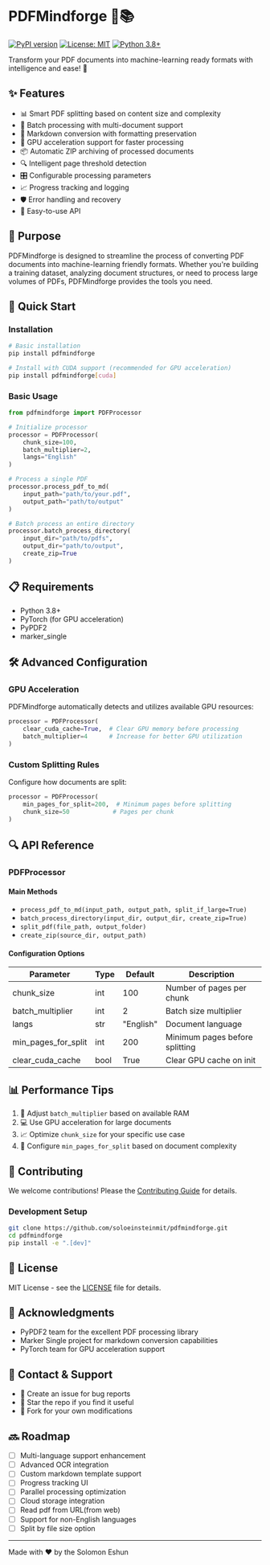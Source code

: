 # PDFMindforge 🔄📚

[![PyPI version](https://badge.fury.io/py/pdfmindforge.svg)](https://badge.fury.io/py/pdfmindforge)
[![License: MIT](https://img.shields.io/badge/License-MIT-yellow.svg)](https://opensource.org/licenses/MIT)
[![Python 3.8+](https://img.shields.io/badge/python-3.8+-blue.svg)](https://www.python.org/downloads/release/python-380/)

Transform your PDF documents into machine-learning ready formats with intelligence and ease! 🚀

## ✨ Features

- 📊 Smart PDF splitting based on content size and complexity
- 🔄 Batch processing with multi-document support
- 🎯 Markdown conversion with formatting preservation
- 💨 GPU acceleration support for faster processing
- 📦 Automatic ZIP archiving of processed documents
- 🔍 Intelligent page threshold detection
- 🎛️ Configurable processing parameters
- 📈 Progress tracking and logging
- 🛡️ Error handling and recovery
- 🔧 Easy-to-use API

## 🎯 Purpose

PDFMindforge is designed to streamline the process of converting PDF documents into machine-learning friendly formats. Whether you're building a training dataset, analyzing document structures, or need to process large volumes of PDFs, PDFMindforge provides the tools you need.

## 🚀 Quick Start

### Installation

```bash
# Basic installation
pip install pdfmindforge

# Install with CUDA support (recommended for GPU acceleration)
pip install pdfmindforge[cuda]
```

### Basic Usage

```python
from pdfmindforge import PDFProcessor

# Initialize processor
processor = PDFProcessor(
    chunk_size=100,
    batch_multiplier=2,
    langs="English"
)

# Process a single PDF
processor.process_pdf_to_md(
    input_path="path/to/your.pdf",
    output_path="path/to/output"
)

# Batch process an entire directory
processor.batch_process_directory(
    input_dir="path/to/pdfs",
    output_dir="path/to/output",
    create_zip=True
)
```

## 📋 Requirements

- Python 3.8+
- PyTorch (for GPU acceleration)
- PyPDF2
- marker_single

## 🛠️ Advanced Configuration

### GPU Acceleration

PDFMindforge automatically detects and utilizes available GPU resources:

```python
processor = PDFProcessor(
    clear_cuda_cache=True,  # Clear GPU memory before processing
    batch_multiplier=4      # Increase for better GPU utilization
)
```

### Custom Splitting Rules

Configure how documents are split:

```python
processor = PDFProcessor(
    min_pages_for_split=200,  # Minimum pages before splitting
    chunk_size=50            # Pages per chunk
)
```

## 🔍 API Reference

### PDFProcessor

#### Main Methods

- `process_pdf_to_md(input_path, output_path, split_if_large=True)`
- `batch_process_directory(input_dir, output_dir, create_zip=True)`
- `split_pdf(file_path, output_folder)`
- `create_zip(source_dir, output_path)`

#### Configuration Options

| Parameter | Type | Default | Description |
|-----------|------|---------|-------------|
| chunk_size | int | 100 | Number of pages per chunk |
| batch_multiplier | int | 2 | Batch size multiplier |
| langs | str | "English" | Document language |
| min_pages_for_split | int | 200 | Minimum pages before splitting |
| clear_cuda_cache | bool | True | Clear GPU cache on init |

## 📊 Performance Tips

1. 🚀 Adjust `batch_multiplier` based on available RAM
2. 💻 Use GPU acceleration for large documents
3. 📈 Optimize `chunk_size` for your specific use case
4. 🔧 Configure `min_pages_for_split` based on document complexity

## 🤝 Contributing

We welcome contributions! Please the [Contributing Guide](CONTRIBUTING.md) for details.

### Development Setup

```bash
git clone https://github.com/soloeinsteinmit/pdfmindforge.git
cd pdfmindforge
pip install -e ".[dev]"
```

## 📝 License

MIT License - see the [LICENSE](LICENSE) file for details.

## 🙏 Acknowledgments

- PyPDF2 team for the excellent PDF processing library
- Marker Single project for markdown conversion capabilities
- PyTorch team for GPU acceleration support

## 📮 Contact & Support

- 📧 Create an issue for bug reports
- 🌟 Star the repo if you find it useful
- 🔄 Fork for your own modifications

## 🔜 Roadmap

- [ ] Multi-language support enhancement
- [ ] Advanced OCR integration
- [ ] Custom markdown template support
- [ ] Progress tracking UI
- [ ] Parallel processing optimization
- [ ] Cloud storage integration
- [ ] Read pdf from URL(from web)
- [ ] Support for non-English languages
- [ ] Split by file size option

---

Made with ❤️ by the Solomon Eshun

